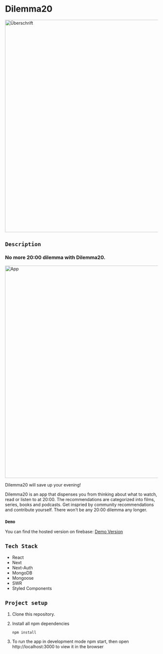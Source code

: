 # Dilemma20

<img width="700" alt="Überschrift" src="https://user-images.githubusercontent.com/98757476/165078821-44d50931-609c-4705-9c2e-22afbe17a0a3.png">


## `Description`

### No more 20:00 dilemma with Dilemma20.

<img width="700" alt="App" src="https://user-images.githubusercontent.com/98757476/165078837-9391b05a-8e3c-4206-a404-4fed4fe948bc.png">


Dilemma20 will save up your evening! 

Dilemma20 is an app that dispenses you from thinking about what to watch, read or listen to at 20:00.
The recommendations are categorized into films, series, books and podcasts.
Get inspried by community recommendations and contribute yourself. 
There won't be any 20:00 dilemma any longer.

### `Demo`

You can find the hosted version on firebase:
[Demo Version](https://capstone-project-sage-alpha.vercel.app/)

## `Tech Stack`

- React
- Next
- Next-Auth
- MongoDB
- Mongoose
- SWR
- Styled Components


## `Project setup`

1. Clone this repository.
2. Install all npm dependencies

   `npm install`

3. To run the app in development mode npm start, then open http://localhost:3000 to view it in the browser
